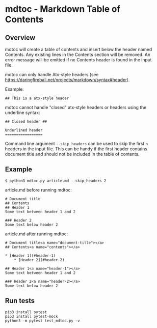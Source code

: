 # mdtoc - Markdown Table of Contents

## Overview
mdtoc will create a table of contents and insert below the header named Contents. Any existing lines in the Contents section will be removed. An error message will be emitted if no Contents header is found in the input file.

mdtoc can only handle Atx-style headers (see https://daringfireball.net/projects/markdown/syntax#header).

Example:

    ## This is a atx-style header

mdtoc cannot handle "closed" atx-style headers or headers using the underline syntax: 

    ## Closed header ##

    Underlined header
    =================

Command line argument `--skip_headers` can be used to skip the first `n` headers in the input file. This can be handy if the first header contains document title and should not be included in the table of contents.

## Example

    $ python3 mdtoc.py article.md --skip_headers 2

article.md before running mdtoc:

    # Document title
    ## Contents
    ## Header 1
    Some text between header 1 and 2
    
    ### Header 2 
    Some text below header 2

article.md after running mdtoc:

    # Document title<a name="document-title"></a>
    ## Contents<a name="contents"></a>
    
    * [Header 1](#header-1)
        * [Header 2](#header-2)

    ## Header 1<a name="header-1"></a>
    Some text between header 1 and 2
    
    ### Header 2<a name="header-2></a>
    Some text below header 2

## Run tests

    pip3 install pytest
    pip3 install pytest-mock
    python3 -m pytest test_mdtoc.py -v
